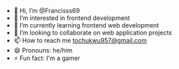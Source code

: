 - 👋 Hi, I’m @Francisss69
- 👀 I’m interested in frontend development
- 🌱 I’m currently learning frontend web development
- 💞️ I’m looking to collaborate on web application projects
- 📫 How to reach me tochukwu957@gmail.com
- 😄 Pronouns: he/him
- ⚡ Fun fact: I'm a gamer

<!---
Francisss69/Francisss69 is a ✨ special ✨ repository because its `README.md` (this file) appears on your GitHub profile.
You can click the Preview link to take a look at your changes.
--->
